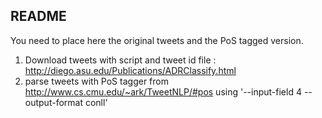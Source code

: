 ## README

You need to place here the original tweets and the PoS tagged version.
1) Download tweets with script and tweet id file : http://diego.asu.edu/Publications/ADRClassify.html
2) parse tweets with PoS tagger from http://www.cs.cmu.edu/~ark/TweetNLP/#pos  using '--input-field 4 --output-format conll'
